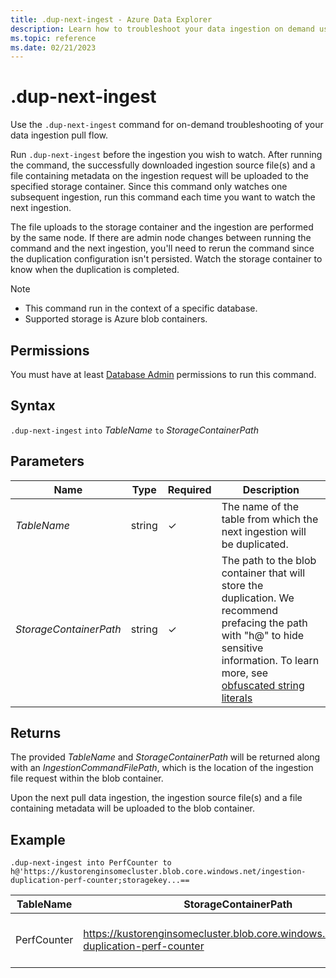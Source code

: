 ```yaml
---
title: .dup-next-ingest - Azure Data Explorer
description: Learn how to troubleshoot your data ingestion on demand using the .dup-next-ingest command.
ms.topic: reference
ms.date: 02/21/2023
---
```


# .dup-next-ingest

Use the `.dup-next-ingest` command for on-demand troubleshooting of your data ingestion pull flow.

Run `.dup-next-ingest` before the ingestion you wish to watch. After running the command, the successfully downloaded ingestion source file(s) and a file containing metadata on the ingestion request will be uploaded to the specified storage container. Since this command only watches one subsequent ingestion, run this command each time you want to watch the next ingestion.

The file uploads to the storage container and the ingestion are performed by the same node. If there are admin node changes between running the command and the next ingestion, you'll need to rerun the command since the duplication configuration isn't persisted. Watch the storage container to know when the duplication is completed.

> [!NOTE]
>
> * This command run in the context of a specific database.
> * Supported storage is Azure blob containers.

## Permissions

You must have at least [Database Admin](access-control/role-based-access-control.md) permissions to run this command.

## Syntax

`.dup-next-ingest` `into` *TableName* `to` *StorageContainerPath*

## Parameters

|Name|Type|Required|Description|
|--|--|--|--|
|*TableName* | string | &check; | The name of the table from which the next ingestion will be duplicated.|
|*StorageContainerPath*| string | &check; | The path to the blob container that will store the duplication. We recommend prefacing the path with "h@" to hide sensitive information. To learn more, see [obfuscated string literals](../query/scalar-data-types/string.md#obfuscated-string-literals)|

## Returns

The provided *TableName* and *StorageContainerPath* will be returned along with an *IngestionCommandFilePath*, which is the location of the ingestion file request within the blob container.

Upon the next pull data ingestion, the ingestion source file(s) and a file containing metadata will be uploaded to the blob container.

## Example

```kusto
.dup-next-ingest into PerfCounter to h@'https://kustorenginsomecluster.blob.core.windows.net/ingestion-duplication-perf-counter;storagekey...==
```

|TableName|StorageContainerPath|IngestionCommandFilePath|
|--|--|--|
|PerfCounter|https://kustorenginsomecluster.blob.core.windows.net/ingestion-duplication-perf-counter|ingestionrequest-KustoEH-PerfCounter-083736db-8cf7-4166-85fd-74ef54e491d1|
